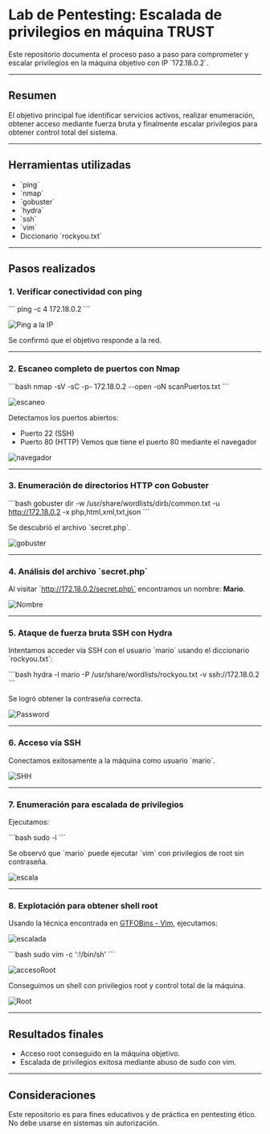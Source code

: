 # Lab de Pentesting: Escalada de privilegios en máquina TRUST

Este repositorio documenta el proceso paso a paso para comprometer y escalar privilegios en la máquina objetivo con IP \`172.18.0.2\`.

---

## Resumen

El objetivo principal fue identificar servicios activos, realizar enumeración, obtener acceso mediante fuerza bruta y finalmente escalar privilegios para obtener control total del sistema.

---

## Herramientas utilizadas

- \`ping\`
- \`nmap\`
- \`gobuster\`
- \`hydra\`
- \`ssh\`
- \`vim\`
- Diccionario \`rockyou.txt\`

---

## Pasos realizados

### 1. Verificar conectividad con ping

\`\`\`
ping -c 4 172.18.0.2
\`\`\`

![Ping a la IP](screenshots/ping.PNG)

Se confirmó que el objetivo responde a la red.

---

### 2. Escaneo completo de puertos con Nmap

\`\`\`bash
nmap -sV -sC -p- 172.18.0.2 --open -oN scanPuertos.txt
\`\`\`

![escaneo](screenshots/escaneo.PNG)

Detectamos los puertos abiertos:
- Puerto 22 (SSH)
- Puerto 80 (HTTP)
Vemos que tiene el puerto 80 mediante el navegador

![navegador](screenshots/puerto80http.PNG)

---

### 3. Enumeración de directorios HTTP con Gobuster

\`\`\`bash
gobuster dir -w /usr/share/wordlists/dirb/common.txt -u http://172.18.0.2 -x php,html,xml,txt,json
\`\`\`

Se descubrió el archivo \`secret.php\`.

![gobuster](screenshots/gobuster.PNG)

---

### 4. Análisis del archivo \`secret.php\`

Al visitar \`http://172.18.0.2/secret.php\` encontramos un nombre: **Mario**.

![Nombre](screenshots/mario.PNG)

---

### 5. Ataque de fuerza bruta SSH con Hydra

Intentamos acceder vía SSH con el usuario \`mario\` usando el diccionario \`rockyou.txt\`:

\`\`\`bash
hydra -l mario -P /usr/share/wordlists/rockyou.txt -v ssh://172.18.0.2
\`\`\`

Se logró obtener la contraseña correcta.

![Password](screenshots/contraseña.PNG)

---

### 6. Acceso vía SSH

Conectamos exitosamente a la máquina como usuario \`mario\`.

![SHH](screenshots/conexionSSH.PNG)

---

### 7. Enumeración para escalada de privilegios

Ejecutamos:

\`\`\`bash
sudo -l
\`\`\`

Se observó que \`mario\` puede ejecutar \`vim\` con privilegios de root sin contraseña.

![escala](screenshots/escalada.PNG)

---

### 8. Explotación para obtener shell root

Usando la técnica encontrada en [GTFOBins - Vim](https://gtfobins.github.io/), ejecutamos:

![escalada](screenshots/escaladavim.PNG)

\`\`\`bash
sudo vim -c ':!/bin/sh'
\`\`\`

![accesoRoot](screenshots/accesoRoot.PNG)

Conseguimos un shell con privilegios root y control total de la máquina.

![Root](screenshots/root.PNG)

---

## Resultados finales

- Acceso root conseguido en la máquina objetivo.
- Escalada de privilegios exitosa mediante abuso de sudo con vim.

---

## Consideraciones

Este repositorio es para fines educativos y de práctica en pentesting ético. No debe usarse en sistemas sin autorización.
